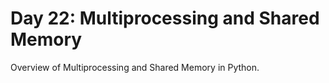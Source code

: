 # Day 22: Multiprocessing and Shared Memory

Overview of Multiprocessing and Shared Memory in Python.
